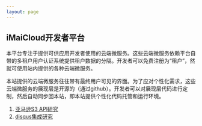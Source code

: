 ```yaml
---
layout: page
---
```


## iMaiCloud开发者平台

本平台专注于提供可供应用开发者使用的云端微服务。这些云端微服务依赖平台自带的多租户用户认证系统提供租户数据的分隔。开发者可以免费注册为“租户”，然就可使用站内提供的各种云端微服务。

本站提供的云端微服务往往带有最终用户可见的界面。为了应对个性化需求，这些云端微服务的展现层是开源的（通过github）。开发者可以对展现层代码进行定制，然后自动同步回本站，即本站提供个性化代码托管和运行环境。

1. [亚马逊S3 API研究](/s3api/)
2. [disqus集成研究](/disqus/)
